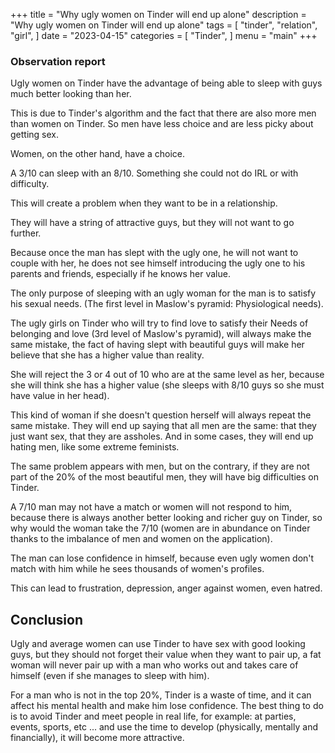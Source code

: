 +++
title = "Why ugly women on Tinder will end up alone"
description = "Why ugly women on Tinder will end up alone"
tags = [
    "tinder",
    "relation",
    "girl",
]
date = "2023-04-15"
categories = [
    "Tinder",
]
menu = "main"
+++

### Observation report

Ugly women on Tinder have the advantage of being able to sleep with guys much better looking than her.

  
This is due to Tinder's algorithm and the fact that there are also more men than women on Tinder. So men have less choice and are less picky about getting sex.

Women, on the other hand, have a choice.

A 3/10 can sleep with an 8/10. Something she could not do IRL or with difficulty.

This will create a problem when they want to be in a relationship.

They will have a string of attractive guys, but they will not want to go further.

Because once the man has slept with the ugly one, he will not want to couple with her, he does not see himself introducing the ugly one to his parents and friends, especially if he knows her value.

The only purpose of sleeping with an ugly woman for the man is to satisfy his sexual needs. (The first level in Maslow's pyramid: Physiological needs).

The ugly girls on Tinder who will try to find love to satisfy their Needs of belonging and love (3rd level of Maslow's pyramid), will always make the same mistake, the fact of having slept with beautiful guys will make her believe that she has a higher value than reality.

She will reject the 3 or 4 out of 10 who are at the same level as her, because she will think she has a higher value (she sleeps with 8/10 guys so she must have value in her head).

This kind of woman if she doesn't question herself will always repeat the same mistake. They will end up saying that all men are the same: that they just want sex, that they are assholes. And in some cases, they will end up hating men, like some extreme feminists.

The same problem appears with men, but on the contrary, if they are not part of the 20% of the most beautiful men, they will have big difficulties on Tinder.

A 7/10 man may not have a match or women will not respond to him, because there is always another better looking and richer guy on Tinder, so why would the woman take the 7/10 (women are in abundance on Tinder thanks to the imbalance of men and women on the application).

The man can lose confidence in himself, because even ugly women don't match with him while he sees thousands of women's profiles.

This can lead to frustration, depression, anger against women, even hatred.

## Conclusion

Ugly and average women can use Tinder to have sex with good looking guys, but they should not forget their value when they want to pair up, a fat woman will never pair up with a man who works out and takes care of himself (even if she manages to sleep with him).

For a man who is not in the top 20%, Tinder is a waste of time, and it can affect his mental health and make him lose confidence. The best thing to do is to avoid Tinder and meet people in real life, for example: at parties, events, sports, etc ... and use the time to develop (physically, mentally and financially), it will become more attractive.